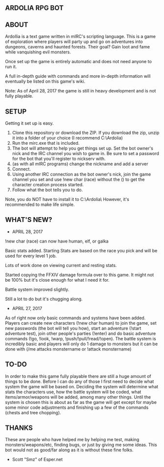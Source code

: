 ARDOLIA RPG BOT 
--------------

## ABOUT

Ardollia is a text game written in mIRC's scripting language.  This is a game of exploration where players will party up and go on adventures into dungeons, caverns and haunted forests. Their goal? Gain loot and fame while vanquishing evil monsters.

Once set up the game is entirely automatic and does not need anyone to run it.

A full in-depth guide with commands and more in-depth information will eventually be listed on this game's wiki.

Note: As of April 28, 2017 the game is still in heavy development and is not fully playable.


## SETUP

Getting it set up is easy.

 1. Clone this repository or download the ZIP.  If you download the zip, unzip it into a folder of your choice (I recommend C:\Ardolia)
 2. Run the mirc.exe that is included.
 3. The bot will attempt to help you get things set up.  Set the bot owner's nick and the IRC channel you wish to game in.  Be sure to set a password for the bot that you'll register to nickserv with.
 4. (as with all mIRC programs) change the nickname and add a server
 5. Connect.
 6. Using another IRC connection as the bot owner's nick, join the game channel you set and use !new char (race)  without the () to get the character creation process started.
 7. Follow what the bot tells you to do. 

Note, you do NOT have to install it to C:\Ardolia\ However, it's recommended to make life simple.

   
## WHAT'S NEW?

* APRIL 28, 2017

!new char (race) can now have human, elf, or galka

Basic stats added. Starting Stats are based on the race you pick and will be used for every level 1 job.

Lots of work done on viewing current and resting stats.

Started copying the FFXIV damage formula over to this game. It might not be 100% but it's close enough for what I need it for.

Battle system improved slightly.

Still a lot to do but it's chugging along.

* APRIL 27, 2017

As of right now only basic commands and systems have been added.  Players can create new characters (!new char human) to join the game, set new passwords (the bot will tell you how), start an adventure (!start adventure test), join other people's parties (!enter) and do basic adventure commands (!go, !look, !warp, !push/!pull/!read/!open).  The battle system is incredibly basic and players will only do 1 damage to monsters but it can be done with (/me attacks monstername or !attack monstername)

## TO-DO

In order to make this game fully playable there are still a huge amount of things to be done.  Before I can do any of those I first need to decide what system the game will be based on.  Deciding the system will determine what stats the characters use, how the battle system will be coded, what items/armor/weapons will be added, among many other things. Until the system is chosen this is about as far as the game will get except for maybe some minor code adjustments and finishing up a few of the commands (chests and tree chopping). 

## THANKS

These are people who have helped me by helping me test, making monsters/weapons/etc, finding bugs, or just by giving me some ideas.  This bot would not as good/far along as it is without these fine folks.

* Scott "Smz" of Esper.net

